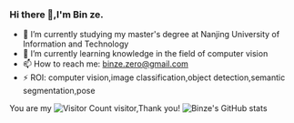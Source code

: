 ### Hi there 👋,I'm Bin ze.

- 🔭 I’m currently studying my master's degree at Nanjing University of Information and Technology
- 🌱 I’m currently learning knowledge in the field of computer vision
- 📫 How to reach me: binze.zero@gmail.com
- ⚡ ROI: computer vision,image classification,object detection,semantic segmentation,pose

You are my ![Visitor Count](https://profile-counter.glitch.me/Bin-ze/count.svg) visitor,Thank you!
![Binze's GitHub stats](https://github-readme-stats.vercel.app/api?username=Bin-ze&show_icons=true&theme=tokyonight)
